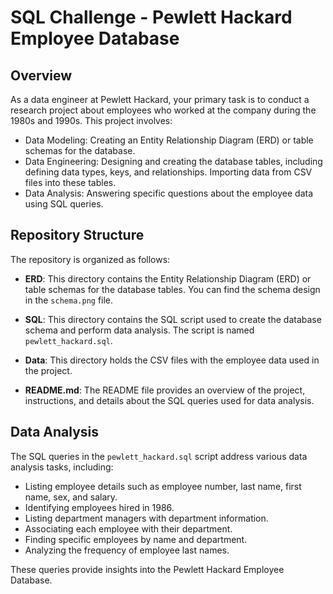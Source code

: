# SQL Challenge - Pewlett Hackard Employee Database
## Overview

As a data engineer at Pewlett Hackard, your primary task is to conduct a research project about employees who worked at the company during the 1980s and 1990s. This project involves:

- Data Modeling: Creating an Entity Relationship Diagram (ERD) or table schemas for the database.
- Data Engineering: Designing and creating the database tables, including defining data types, keys, and relationships. Importing data from CSV files into these tables.
- Data Analysis: Answering specific questions about the employee data using SQL queries.

## Repository Structure

The repository is organized as follows:

- **ERD**: This directory contains the Entity Relationship Diagram (ERD) or table schemas for the database tables. You can find the schema design in the `schema.png` file.

- **SQL**: This directory contains the SQL script used to create the database schema and perform data analysis. The script is named `pewlett_hackard.sql`.

- **Data**: This directory holds the CSV files with the employee data used in the project.

- **README.md**: The README file provides an overview of the project, instructions, and details about the SQL queries used for data analysis.

## Data Analysis

The SQL queries in the `pewlett_hackard.sql` script address various data analysis tasks, including:

- Listing employee details such as employee number, last name, first name, sex, and salary.
- Identifying employees hired in 1986.
- Listing department managers with department information.
- Associating each employee with their department.
- Finding specific employees by name and department.
- Analyzing the frequency of employee last names.

These queries provide insights into the Pewlett Hackard Employee Database.
